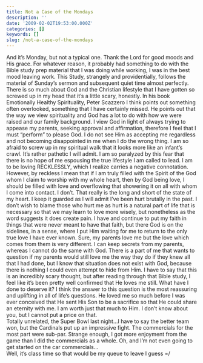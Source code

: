 ```yaml
---
title: Not a Case of the Mondays
description: ''
date: '2009-02-02T19:53:00.000Z'
categories: []
keywords: []
slug: /not-a-case-of-the-mondays
---
```


And it’s Monday, but not a typical one. Thank the Lord for good moods and His grace. For whatever reason, it probably had something to do with the Bible study prep material that I was doing while working, I was in the best mood leaving work. This Study, strangely and providentially, follows the material of Sunday’s sermon and subsequent quiet time almost perfectly.  
There is so much about God and the Christian lifestyle that I have gotten so screwed up in my head that it’s a little scary, honestly. In his book Emotionally Healthy Spirituality, Peter Scazzero I think points out something often overlooked, something that I have certainly missed. He points out that the way we view spirituality and God has a lot to do with how we were raised and our family background. I view God in light of always trying to appease my parents, seeking approval and affirmation, therefore I feel that I must “perform” to please God. I do not see Him as accepting me regardless and not becoming disappointed in me when I do the wrong thing. I am so afraid to screw up in my spiritual walk that it looks more like an infant’s crawl. It’s rather pathetic I will admit. I am so paralyzed by this fear that there is no hope of me espousing the true lifestyle I am called to lead. I am to be loving RECKLESSLY, which I realize carries a negative connotation. However, by reckless I mean that if I am truly filled with the Spirit of the God whom I claim to worship with my whole heart, then by God being love, I should be filled with love and overflowing that showering it on all with whom I come into contact. I don’t. That really is the long and short of the state of my heart. I keep it guarded as I will admit I’ve been hurt brutally in the past. I don’t wish to blame those who hurt me as hurt is a natural part of life that is necessary so that we may learn to love more wisely, but nonetheless as the word suggests it does create pain. I have and continue to put my faith in things that were never meant to have that faith, but there God is on the sidelines, in a sense, where I put Him waiting for me to return to the only true love I have ever known. Sure, my parents love me but the love which comes from them is very different. I can keep secrets from my parents, whereas I cannot do the same with God. There is a part of me that wants to question if my parents would still love me the way they do if they knew all that I had done, but I know that situation does not exist with God, because there is nothing I could even attempt to hide from Him. I have to say that this is an incredibly scary thought, but after reading through that Bible study, I feel like it’s been pretty well confirmed that He loves me still. What have I done to deserve it? I think the answer to this question is the most reassuring and uplifting in all of life’s questions. He loved me so much before I was ever conceived that He sent His Son to be a sacrifice so that He could share an eternity with me. I am worth just that much to Him. I don’t know about you, but I cannot put a price on that.  
Totally unrelated, the Super Bowl last night…I have to say the better team won, but the Cardinals put up an impressive fight. The commercials for the most part were sub-par. Strange enough, I got more enjoyment from the game than I did the commercials as a whole. Oh, and I’m not even going to get started on the car commercials…  
Well, it’s class time so that would be my queue to leave I guess =/